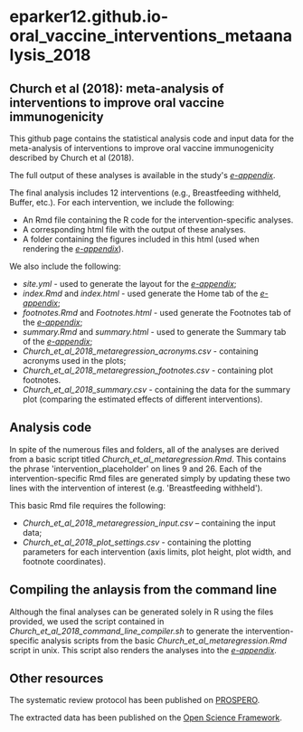 # eparker12.github.io-oral_vaccine_interventions_metaanalysis_2018

## Church et al (2018): meta-analysis of interventions to improve oral vaccine immunogenicity

This github page contains the statistical analysis code and input data for the meta-analysis of interventions to improve oral vaccine immunogenicity described by Church et al (2018).

The full output of these analyses is available in the study's  *[e-appendix](https://eparker12.github.io/oral_vaccine_interventions_metaanalysis_2018)*.

The final analysis includes 12 interventions (e.g., Breastfeeding withheld, Buffer, etc.). For each intervention, we include the following:    
- An Rmd file containing the R code for the intervention-specific analyses.     
- A corresponding html file with the output of these analyses.    
- A folder containing the figures included in this html (used when rendering the *[e-appendix](https://eparker12.github.io/oral_vaccine_interventions_metaanalysis_2018)*).    

We also include the following:    
- *site.yml* - used to generate the layout for the *[e-appendix](https://eparker12.github.io/oral_vaccine_interventions_metaanalysis_2018)*;     
- *index.Rmd* and *index.html* - used generate the Home tab of the *[e-appendix](https://eparker12.github.io/oral_vaccine_interventions_metaanalysis_2018)*;     
- *footnotes.Rmd* and *Footnotes.html* - used generate the Footnotes tab of the *[e-appendix](https://eparker12.github.io/oral_vaccine_interventions_metaanalysis_2018)*;     
- *summary.Rmd* and *summary.html* - used to generate the Summary tab of the *[e-appendix](https://eparker12.github.io/oral_vaccine_interventions_metaanalysis_2018)*;     
- *Church_et_al_2018_metaregression_acronyms.csv* - containing acronyms used in the plots;    
- *Church_et_al_2018_metaregression_footnotes.csv* - containing plot footnotes.     
- *Church_et_al_2018_summary.csv* - containing the data for the summary plot (comparing the estimated effects of different interventions).     

## Analysis code

In spite of the numerous files and folders, all of the analyses are derived from a basic script titled *Church_et_al_metaregression.Rmd*. This contains the phrase 'intervention_placeholder' on lines 9 and 26. Each of the intervention-specific Rmd files are generated simply by updating these two lines with the intervention of interest (e.g. 'Breastfeeding withheld'). 

This basic Rmd file requires the following:    
- *Church_et_al_2018_metaregression_input.csv* – containing the input data;    
- *Church_et_al_2018_plot_settings.csv* - containing the plotting parameters for each intervention (axis limits, plot height, plot width, and footnote coordinates).    

## Compiling the anlaysis from the command line

Although the final analyses can be generated solely in R using the files provided, we used the script contained in *Church_et_al_2018_command_line_compiler.sh* to generate the intervention-specific analysis scripts from the basic *Church_et_al_metaregression.Rmd* script in unix. This script also renders the analyses into the *[e-appendix](https://eparker12.github.io/oral_vaccine_interventions_metaanalysis_2018)*.

## Other resources

The systematic review protocol has been published on [PROSPERO](https://www.crd.york.ac.uk/PROSPERO/DisplayPDF.php?ID=CRD42017060608).

The extracted data has been published on the [Open Science Framework](https://osf.io/bemw6/).

